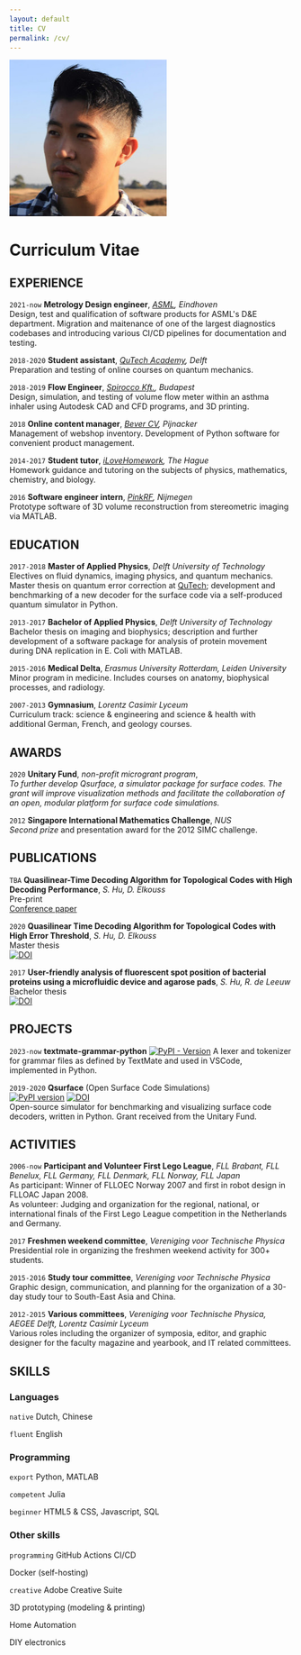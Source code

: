 ```yaml
---
layout: default
title: CV
permalink: /cv/
---
```

<link href="../assets/css/cv.css" type="text/css" rel="stylesheet" media="screen">

<div class="titlebar">
<div class="pic_box">
<img class="picture" src="/data/me.jpg" alt="Mark">
</div>
<h1>Curriculum Vitae</h1>
<!-- <p><a href="{{site.url}}/data/cv/CV_Shui_Hu_2020.pdf"> Download PDF</a></p> -->
</div>

## EXPERIENCE
`2021-now`
**Metrology Design engineer**, _[ASML](https://www.asml.com/), Eindhoven_  
Design, test and qualification of software products for ASML's D&E department. Migration and maitenance of one of the largest diagnostics codebases and introducing various CI/CD pipelines for documentation and testing. 

`2018-2020`
**Student assistant**, _[QuTech Academy](https://qutech.nl/academy/), Delft_  
Preparation and testing of online courses on quantum mechanics.

`2018-2019`
**Flow Engineer**, _[Spirocco Kft.](https://en.spirocco.com/), Budapest_  
Design, simulation, and testing of volume flow meter within an asthma inhaler using Autodesk CAD and CFD programs, and 3D printing.

`2018`
**Online content manager**, _[Bever CV](https://www.bever.nl/), Pijnacker_  
Management of webshop inventory. Development of Python software for convenient product management.

`2014-2017`
**Student tutor**, _[iLoveHomework](http://www.ilovehomework.nl/), The Hague_  
Homework guidance and tutoring on the subjects of physics, mathematics, chemistry, and biology.

`2016`
**Software engineer intern**, _[PinkRF](https://www.pinkrf.com/), Nijmegen_  
Prototype software of 3D volume reconstruction from stereometric imaging via MATLAB.

## EDUCATION

`2017-2018`
**Master of Applied Physics**, _Delft University of Technology_  
Electives on fluid dynamics, imaging physics, and quantum mechanics.
Master thesis on quantum error correction at [QuTech](https://www.qutech.nl); development and benchmarking of a new decoder for the surface code via a self-produced quantum simulator in Python.

`2013-2017`
**Bachelor of Applied Physics**, _Delft University of Technology_  
Bachelor thesis on imaging and biophysics; description and further development of a software package for analysis of protein movement during DNA replication in E. Coli with MATLAB.

`2015-2016`
**Medical Delta**, _Erasmus University Rotterdam, Leiden University_  
Minor program in medicine. Includes courses on anatomy, biophysical processes, and radiology.

`2007-2013`
**Gymnasium**, _Lorentz Casimir Lyceum_  
Curriculum track: science & engineering and science & health with additional German, French, and geology courses.

## AWARDS

`2020`
**Unitary Fund**, _non-profit microgrant program_,  
_To further develop Qsurface, a simulator package for surface codes. The grant will improve visualization methods and facilitate the collaboration of an open, modular platform for surface code simulations._

`2012`
**Singapore International Mathematics Challenge**, _NUS_  
_Second prize_ and presentation award for the 2012 SIMC challenge.

## PUBLICATIONS

`TBA`
**Quasilinear-Time Decoding Algorithm for Topological Codes with High Decoding Performance**, _S. Hu, D. Elkouss_  
Pre-print  
[Conference paper](https://www.researchgate.net/publication/344163179_Quasilinear_Time_Decoding_Algorithm_for_Topological_Codes_with_High_Error_Threshold)  

`2020`
**Quasilinear Time Decoding Algorithm for Topological Codes with High Error Threshold**, _S. Hu, D. Elkouss_  
Master thesis  
[![DOI](https://img.shields.io/badge/DOI-10.13140%2FRG.2.2.13495.96162-blue)](http://dx.doi.org/10.13140/RG.2.2.13495.96162)  

`2017`
**User-friendly analysis of fluorescent spot position of bacterial proteins using a microfluidic device and agarose pads**, _S. Hu, R. de Leeuw_  
Bachelor thesis  
[![DOI](https://img.shields.io/badge/DOI-10.13140%2FRG.2.2.34615.55205-blue)](http://dx.doi.org/10.13140/RG.2.2.34615.55205)  

## PROJECTS
`2023-now`
**textmate-grammar-python**
[![PyPI - Version](https://img.shields.io/pypi/v/textmate-grammar-python.svg)](https://pypi.python.org/pypi/textmate-grammar-python)
A lexer and tokenizer for grammar files as defined by TextMate and used in VSCode, implemented in Python. 

`2019-2020`
**Qsurface** (Open Surface Code Simulations)  
[![PyPI version](https://img.shields.io/pypi/v/qsurface.svg)](https://pypi.org/project/qsurface/) [![DOI](https://zenodo.org/badge/DOI/10.5281/zenodo.4247617.svg)](https://doi.org/10.5281/zenodo.4247617)  
Open-source simulator for benchmarking and visualizing surface code decoders, written in Python. Grant received from the Unitary Fund.

## ACTIVITIES

`2006-now`
**Participant and Volunteer First Lego League**, _FLL Brabant, FLL Benelux, FLL Germany, FLL Denmark, FLL Norway, FLL Japan_  
As participant: Winner of FLLOEC Norway 2007 and first in robot design in FLLOAC Japan 2008.  
As volunteer: Judging and organization for the regional, national, or international finals of the First Lego League competition in the Netherlands and Germany.

`2017`
**Freshmen weekend committee**, _Vereniging voor Technische Physica_  
Presidential role in organizing the freshmen weekend activity for 300+ students.

`2015-2016`
**Study tour committee**, _Vereniging voor Technische Physica_  
Graphic design, communication, and planning for the organization of a 30-day study tour to South-East Asia and China.

`2012-2015`
**Various committees**,  _Vereniging voor Technische Physica, AEGEE Delft, Lorentz Casimir Lyceum_  
Various roles including the organizer of symposia, editor, and graphic designer for the faculty magazine and yearbook, and IT related committees.

## SKILLS

### Languages

`native`
Dutch, Chinese

`fluent`
English

### Programming

`export`
Python, MATLAB

`competent`
Julia

`beginner`
HTML5 & CSS, Javascript, SQL

### Other skills

`programming`
GitHub Actions CI/CD

Docker (self-hosting)

`creative`
Adobe Creative Suite

3D prototyping (modeling & printing)

Home Automation

DIY electronics 
